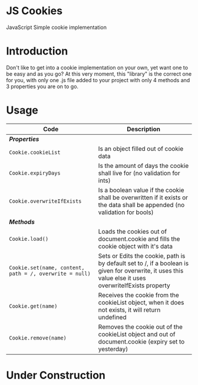 # JS Cookies
JavaScript Simple cookie implementation

# Introduction
Don't like to get into a cookie implementation on your own, yet want one to be easy and as you go?
At this very moment, this "library" is the correct one for you, with only one .js file added to your project with only 4 methods and 3 properties you are on to go.

# Usage
| Code | Description
| --- | --- |
| **_Properties_** |
| `Cookie.cookieList` | Is an object filled out of cookie data |
| `Cookie.expiryDays` | Is the amount of days the cookie shall live for (no validation for ints) |
| `Cookie.overwriteIfExists` | Is a boolean value if the cookie shall be overwritten if it exists or the data shall be appended (no validation for bools) |
| **_Methods_** |
| `Cookie.load()` | Loads the cookies out of document.cookie and fills the cookie object with it's data |
| `Cookie.set(name, content, path = /, overwrite = null)` | Sets or Edits the cookie, path is by default set to /, if a boolean is given for overwrite, it uses this value else it uses overwriteIfExists property |
| `Cookie.get(name)` | Receives the cookie from the cookieList object, when it does not exists, it will return undefined |
| `Cookie.remove(name)` | Removes the cookie out of the cookieList object and out of document.cookie (expiry set to yesterday) |

# Under Construction
